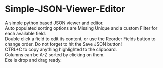 # Simple-JSON-Viewer-Editor
A simple python based JSON viewer and editor. <br/>
Auto populated sorting options are Missing Unique and a custom Filter for each available field. <br/>
Double click a field to edit its content, or use the Reorder Fields button to change order.
Do not forget to hit the Save JSON button! <br/>
CTRL+C to copy anything highlighted to the clipboard. <br/>
Columns can be A-Z sorted by clicking on them. <br/>
Exe is drop and drag ready. <br/>
